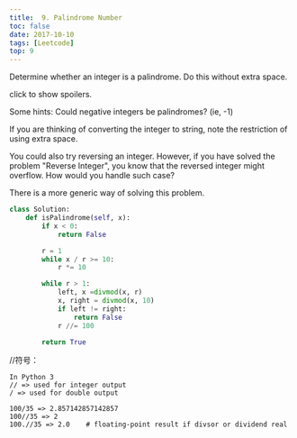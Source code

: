 ```yaml
---
title:  9. Palindrome Number
toc: false
date: 2017-10-10
tags: [Leetcode]
top: 9
---
```



Determine whether an integer is a palindrome. Do this without extra space.

click to show spoilers.

Some hints:
Could negative integers be palindromes? (ie, -1)

If you are thinking of converting the integer to string, note the restriction of using extra space.

You could also try reversing an integer. However, if you have solved the problem "Reverse Integer", you know that the reversed integer might overflow. How would you handle such case?

There is a more generic way of solving this problem.


```python
class Solution:
    def isPalindrome(self, x):
        if x < 0:
            return False

        r = 1
        while x / r >= 10:
            r *= 10

        while r > 1:
            left, x =divmod(x, r)
            x, right = divmod(x, 10)
            if left != right:
                return False
            r //= 100

        return True
```

//符号：

```
In Python 3
// => used for integer output
/ => used for double output

100/35 => 2.857142857142857
100//35 => 2
100.//35 => 2.0    # floating-point result if divsor or dividend real
```


